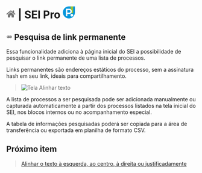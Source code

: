 # [![Home](../img/home.png)](../) |  SEI Pro ![Icone](../img/icon-32.png)

## ![SEI Pro Alinhar texto](../img/icon-linkpermanente.png) Pesquisa de link permanente

Essa funcionalidade adiciona à página inicial do SEI a possibilidade de pesquisar o link permanente de uma lista de processos.

Links permanentes são endereços estáticos do processo, sem a assinatura hash em seu link, ideais para compartilhamento.

> ![Tela Alinhar texto](../img/tela-linkpermanente.gif) 
 
A lista de processos a ser pesquisada pode ser adicionada manualmente ou capturada automaticamente 
a partir dos processos listados na tela inicial do SEI, nos blocos internos ou no acompanhamento especial.

A tabela de informações pesquisadas poderá ser copiada para a área de transferência ou exportada em planilha de formato CSV.

## Próximo item

> [Alinhar o texto à esquerda, ao centro, à direita ou justificadamente](../pages/ALINHARTEXTO.md)
